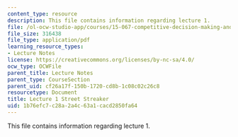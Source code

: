 ```yaml
---
content_type: resource
description: This file contains information regarding lecture 1.
file: /ol-ocw-studio-app/courses/15-067-competitive-decision-making-and-negotiation-spring-2011/1b76efc7c28a2a4c63a1cacd2850fa64_MIT15_067S11_lec01.pdf
file_size: 316438
file_type: application/pdf
learning_resource_types:
- Lecture Notes
license: https://creativecommons.org/licenses/by-nc-sa/4.0/
ocw_type: OCWFile
parent_title: Lecture Notes
parent_type: CourseSection
parent_uid: cf26a17f-150b-1720-cd8b-1c08c02c26c8
resourcetype: Document
title: Lecture 1 Street Streaker
uid: 1b76efc7-c28a-2a4c-63a1-cacd2850fa64
---
```

This file contains information regarding lecture 1.